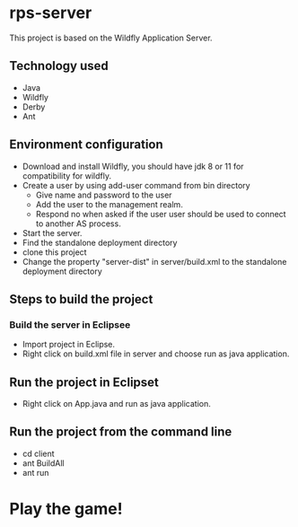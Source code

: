 # rps-server

This project is based on the Wildfly Application Server. 

## Technology used

* Java
* Wildfly
* Derby
* Ant

## Environment configuration

* Download and install Wildfly, you should have jdk 8 or 11 for compatibility for wildfly. 
* Create a user by using add-user command from bin directory
  * Give name and password to the user
  * Add the user to the management realm.
  * Respond no when asked if the user user should be used to connect to another AS process.
* Start the server.
* Find the standalone deployment directory
* clone this project
* Change the property "server-dist" in server/build.xml to the standalone deployment directory

## Steps to build the project 

### Build the server in Eclipsee

* Import project in Eclipse.
* Right click on build.xml file in server and choose run as java application.

## Run the project in Eclipset

* Right click on App.java and run as java application.

## Run the project from the command line

* cd client
* ant BuildAll
* ant run


# Play the game!